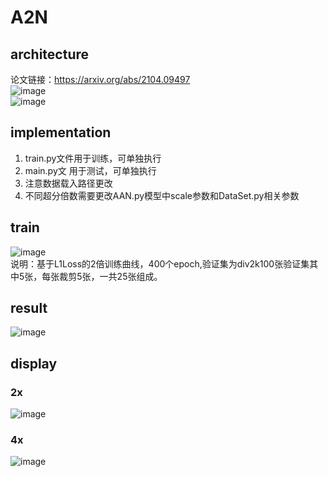 # A2N   
## architecture  
论文链接：https://arxiv.org/abs/2104.09497  
![image](https://github.com/REN-HT/A2N/blob/main/images/A2N.jpg)    
![image](https://github.com/REN-HT/A2N/blob/main/images/A2B.jpg)     
## implementation  
1. train.py文件用于训练，可单独执行  
2. main.py文 用于测试，可单独执行  
3. 注意数据载入路径更改  
4. 不同超分倍数需要更改AAN.py模型中scale参数和DataSet.py相关参数  
## train   
![image](https://github.com/REN-HT/A2N/blob/main/images/aan_L1_2x_400.jpg)   
说明：基于L1Loss的2倍训练曲线，400个epoch,验证集为div2k100张验证集其中5张，每张裁剪5张，一共25张组成。  
## result
![image](https://github.com/REN-HT/A2N/blob/main/images/res.jpg)    
## display  
### 2x  
![image](https://github.com/REN-HT/A2N/blob/main/images/2x.png)  
### 4x  
![image](https://github.com/REN-HT/A2N/blob/main/images/4x.png)  
